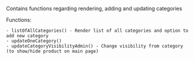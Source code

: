Contains functions regarding rendering, adding and updating categories

Functions:

    - listOfAllCategories() - Render list of all categories and option to add new category
    - updateOneCategory()
    - updateCategoryVisibilityAdmin() - Change visibility from category (to show/hide product on main page)